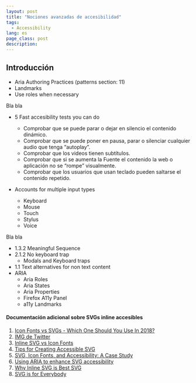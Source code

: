 ```yaml
---
layout: post
title: "Nociones avanzadas de accesibilidad"
tags:
  - Accessibility
lang: es
page_class: post
description:
---
```


## Introducción


  + Aria Authoring Practices (patterns section: 11)
  + Landmarks
  + Use roles when necessary

Bla bla

  + 5 Fast accesibility tests you can do
    + Comprobar que se puede parar o dejar en silencio el contenido dinámico.
    + Comprobar que se puede poner en pausa, parar o silenciar cualquier audio que tenga “autoplay”.
    + Comprobar que los videos tienen subtítulos.
    + Comprobar que si se aumenta la Fuente el contenido la web o aplicación no se “rompe” visualmente.
    + Comprobar que los usuarios que usan teclado pueden saltarse el contenido repetido.

  + Accounts for multiple input types
    + Keyboard
    + Mouse
    + Touch
    + Stylus
    + Voice

Bla bla

  + 1.3.2 Meaningful Sequence
  + 2.1.2 No keyboard trap
    + Modals and Keyboard traps
  + 1.1 Text alternatives for non text content
  + ARIA
    + Aria Roles
    + Aria States
    + Aria Properties
    + Firefox A11y Panel
    + a11y Landmarks

<div class="related">
  <h4 class="related__title">Documentación adicional sobre SVGs inline accesibles</h4>
  <ol class="related__list">
    <li><a class="link link--special" href="https://www.keycdn.com/blog/icon-fonts-vs-svgs" target="_blank" rel="noopener noreferrer">Icon Fonts vs SVGs - Which One Should You Use In 2018?</a></li>
    <li><a class="link link--special" href="https://twitter.com/IgnaciodeNuevo/status/960646272356093952" target="_blank" rel="noopener noreferrer">IMG de Twitter</a></li>
    <li><a class="link link--special" href="https://css-tricks.com/icon-fonts-vs-svg/" target="_blank" rel="noopener noreferrer">Inline SVG vs Icon Fonts</a></li>
    <li><a class="link link--special" href="https://www.sitepoint.com/tips-accessible-svg/" target="_blank" rel="noopener noreferrer">Tips for Creating Accessible SVG</a></li>
    <li><a class="link link--special" href="https://www.24a11y.com/2017/svg-icon-fonts-accessibility-case-study/" target="_blank" rel="noopener noreferrer">SVG, Icon Fonts, and Accessibility: A Case Study</a></li>
    <li><a class="link link--special" href="https://developer.paciellogroup.com/blog/2013/12/using-aria-enhance-svg-accessibility/" target="_blank" rel="noopener noreferrer">Using ARIA to enhance SVG accessibility</a></li>
    <li><a class="link link--special" href="https://www.youtube.com/watch?v=af4ZQJ14yu8" target="_blank" rel="noopener noreferrer">Why Inline SVG is Best SVG</a></li>
    <li><a class="link link--special" href="https://css-tricks.com/video-screencasts/137-svg-is-for-everybody/" target="_blank" rel="noopener noreferrer">SVG is for Everybody</a></li>
  </ol>
</div>
